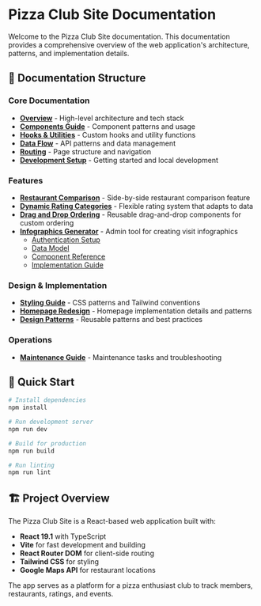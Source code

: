 # Pizza Club Site Documentation

Welcome to the Pizza Club Site documentation. This documentation provides a comprehensive overview of the web application's architecture, patterns, and implementation details.

## 📁 Documentation Structure

### Core Documentation
- **[Overview](./overview.md)** - High-level architecture and tech stack
- **[Components Guide](./components.md)** - Component patterns and usage
- **[Hooks & Utilities](./hooks-utilities.md)** - Custom hooks and utility functions
- **[Data Flow](./data-flow.md)** - API patterns and data management
- **[Routing](./routing.md)** - Page structure and navigation
- **[Development Setup](./development.md)** - Getting started and local development

### Features
- **[Restaurant Comparison](./restaurant-comparison.md)** - Side-by-side restaurant comparison feature
- **[Dynamic Rating Categories](./dynamic-rating-categories.md)** - Flexible rating system that adapts to data
- **[Drag and Drop Ordering](./features/drag-and-drop-ordering.md)** - Reusable drag-and-drop components for custom ordering
- **[Infographics Generator](./features/infographics/overview.md)** - Admin tool for creating visit infographics
  - [Authentication Setup](./features/infographics/authentication.md)
  - [Data Model](./features/infographics/data-model.md)
  - [Component Reference](./features/infographics/components.md)
  - [Implementation Guide](./features/infographics/implementation-guide.md)

### Design & Implementation
- **[Styling Guide](./styling.md)** - CSS patterns and Tailwind conventions
- **[Homepage Redesign](./homepage-redesign.md)** - Homepage implementation details and patterns
- **[Design Patterns](./patterns.md)** - Reusable patterns and best practices

### Operations
- **[Maintenance Guide](./maintenance.md)** - Maintenance tasks and troubleshooting

## 🚀 Quick Start

```bash
# Install dependencies
npm install

# Run development server
npm run dev

# Build for production
npm run build

# Run linting
npm run lint
```

## 🏗️ Project Overview

The Pizza Club Site is a React-based web application built with:
- **React 19.1** with TypeScript
- **Vite** for fast development and building
- **React Router DOM** for client-side routing
- **Tailwind CSS** for styling
- **Google Maps API** for restaurant locations

The app serves as a platform for a pizza enthusiast club to track members, restaurants, ratings, and events.